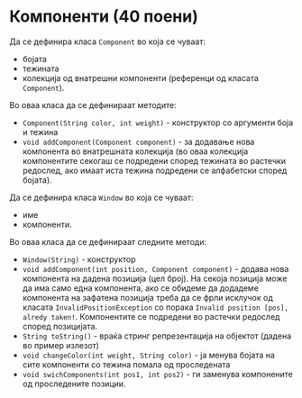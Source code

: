 # Компоненти (40 поени)

Да се дефинира класа `Component` во која се чуваат:

- бојата
- тежината
- колекција од внатрешни компоненти (референци од класата `Component`).

Во оваа класа да се дефинираат методите:

- `Component(String color, int weight)` - конструктор со аргументи боја и тежина
- `void addComponent(Component component)` - за додавање нова компонента во внатрешната колекција (во оваа колекција
  компонентите секогаш се подредени според тежината во растечки редослед, ако имаат иста тежина подредени се алфабетски
  според бојата).

Да се дефинира класа `Window` во која се чуваат:

- име
- компоненти.

Во оваа класа да се дефинираат следните методи:

- `Window(String)` - конструктор
- `void addComponent(int position, Component component)` - додава нова компонента на дадена позиција (цел број). На
  секоја позиција може да има само една компонента, ако се обидеме да додадеме компонента на зафатена позиција треба да
  се фрли исклучок од класата `InvalidPositionException` со порака `Invalid position [pos], alredy taken!`. Компонентите
  се подредени во растечки редослед според позицијата.
- `String toString()` - враќа стринг репрезентација на објектот (дадена во пример излезот)
- `void changeColor(int weight, String color)` - ја менува бојата на сите компоненти со тежина помала од проследената
- `void swichComponents(int pos1, int pos2)` - ги заменува компонените од проследените позиции.
